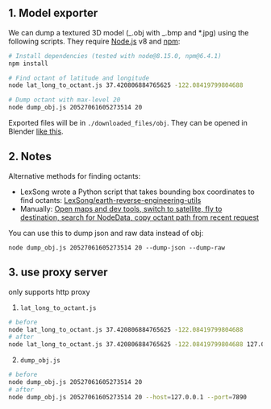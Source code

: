 ## 1. Model exporter

We can dump a textured 3D model (_.obj with _.bmp and \*.jpg) using the following scripts. They require [Node.js](https://nodejs.org/en/) v8 and [npm](https://www.npmjs.com/):

```sh
# Install dependencies (tested with node@8.15.0, npm@6.4.1)
npm install

# Find octant of latitude and longitude
node lat_long_to_octant.js 37.420806884765625 -122.08419799804688

# Dump octant with max-level 20
node dump_obj.js 20527061605273514 20
```

Exported files will be in `./downloaded_files/obj`. They can be opened in Blender [like this](BLENDER.md).

## 2. Notes

Alternative methods for finding octants:

- LexSong wrote a Python script that takes bounding box coordinates to find octants: [LexSong/earth-reverse-engineering-utils](https://github.com/LexSong/earth-reverse-engineering-utils)
- Manually: [Open maps and dev tools, switch to satellite, fly to destination, search for NodeData, copy octant path from recent request](how_to_find_octant.jpg)

You can use this to dump json and raw data instead of obj:

```
node dump_obj.js 20527061605273514 20 --dump-json --dump-raw
```

## 3. use proxy server

only supports http proxy

1. `lat_long_to_octant.js`

```sh
# before
node lat_long_to_octant.js 37.420806884765625 -122.08419799804688
# after
node lat_long_to_octant.js 37.420806884765625 -122.08419799804688 127.0.0.1 7890

```

2. `dump_obj.js`

```sh
# before
node dump_obj.js 20527061605273514 20
# after
node dump_obj.js 20527061605273514 20 --host=127.0.0.1 --port=7890

```
